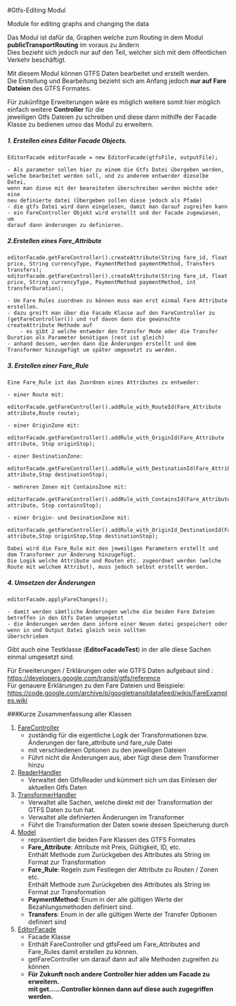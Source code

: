 #Gtfs-Editing Modul

Module for editing graphs and changing the data

Das Modul ist dafür da, Graphen welche zum Routing in dem Modul **publicTransportRouting** im voraus zu ändern <br>
Dies bezieht sich jedoch nur auf den Teil, welcher sich mit dem öffentlichen Verkehr beschäftigt. <br>

Mit diesem Modul können GTFS Daten bearbeitet und erstellt werden. <br>
Die Erstellung und Bearbeitung bezieht sich am Anfang jedoch **nur auf Fare Dateien** des GTFS Formates. <br>

Für zukünfitge Erweiterungen wäre es möglich weitere somit hier möglich einfach weitere **Controller** für die <br>
jeweiligen Gtfs Dateien zu schreiben und diese dann mithilfe der Facade Klasse zu bedienen umso das Modul zu erweitern.

##### 1. Erstellen eines Editor Facade Objects.
    EditorFacade editorFacade = new EditorFacade(gtfsFile, outputFile);
    
    - Als parameter sollen hier zu einem die Gtfs Datei übergeben werden,
    welche bearbeitet werden soll, und zu anderem entwerder dieselbe Datei,
    wenn man diese mit der beareiteten überschreiben werden möchte oder eine
    neu definierte datei (Übergeben sollen diese jedoch als Pfade)
    - die gtfs Datei wird dann eingelesen, damit man darauf zugreifen kann
    - ein FareController Objekt wird erstellt und der Facade zugewiesen, um 
    darauf dann änderungen zu definieren.
    
##### 2.Erstellen eines Fare_Attribute
    editorFacade.getFareController().createAttribute(String fare_id, float price, String currencyType, PaymentMethod paymentMethod, Transfers transfers);
    editorFacade.getFareController().createAttribute(String fare_id, float price, String currencyType, PaymentMethod paymentMethod, int transferDuration);
    
    - Um Fare Rules zuordnen zu können muss man erst einmal Fare Attribute erstellen.
    - dazu greift man über die Facade Klasse auf den FareController zu (getFareController()) und ruf davon dann die gewünschte
    createAttribute Methode auf
        - es gibt 2 welche entweder den Transfer Mode oder die Transfer Duration als Parameter benötigen (rest ist gleich)
    - anhand dessen, werden dann die Änderungen erstellt und dem Transformer hinzugefügt um später umgesetzt zu werden.

##### 3. Erstellen einer Fare_Rule
    Eine Fare_Rule ist das Zuordnen eines Attributes zu entweder:
    
    - einer Route mit:
        editorFacade.getFareController().addRule_with_RouteId(Fare_Attribute attribute,Route route);
    
    - einer OriginZone mit:
        editorFacade.getFareController().addRule_with_OriginId(Fare_Attribute attribute, Stop originStop);
    
    - einer DestinationZone:
        editorFacade.getFareController().addRule_with_DestinationId(Fare_Attribute attribute,Stop destinationStop);
    
    - mehreren Zonen mit ContainsZone mit:
        editorFacade.getFareController().addRule_with_ContainsId(Fare_Attribute attribute, Stop containsStop);
    
    - einer Origin- und DesinationZone mit:
        editorFacade.getFareController().addRule_with_OriginId_DestinationId(Fare_Attribute attribute,Stop originStop,Stop destinationStop);
        
    Dabei wird die Fare_Rule mit den jeweiligen Parametern erstellt und dem Transformer zur Änderung hinzugefügt.
    Die Logik welche Attribute und Routen etc. zugeordnet werden (welche Route mit welchem Attribut), muss jedoch selbst erstellt werden.
    
##### 4. Umsetzen der Änderungen
    editorFacade.applyFareChanges();
    
    - damit werden sämtliche Änderungen welche die beiden Fare Dateien betreffen in den Gtfs Daten umgesetzt
    - die Änderungen werden dann inform einer Neuen datei gespeichert oder wenn in und Output Datei gleich sein sollten
    überschrieben
    
Gibt auch eine Testklasse (**EditorFacadeTest**) in der alle diese Sachen einmal umgesetzt sind. <br>

Für Erweiterungen / Erklärungen oder wie GTFS Daten aufgebaut sind : https://developers.google.com/transit/gtfs/reference <br>
Für genauere Erklärungen zu den Fare Dateien und Beispiele: https://code.google.com/archive/p/googletransitdatafeed/wikis/FareExamples.wiki


###Kurze Zusammenfassung aller Klassen

1. <ins>FareController</ins>
    * zuständig für die eigentliche Logik der Transformationen bzw. Änderungen der fare_attribute und fare_rule Datei
    * mit verschiedenen Optionen zu den jeweiligen Dateien
    * Führt nicht die Änderungen aus, aber fügt diese dem Transformer hinzu
2. <ins>ReaderHandler</ins>
    * Verwaltet den GtfsReader und kümmert sich um das Einlesen der aktuellen Gtfs Daten
3. <ins>TransformerHandler</ins>
    * Verwaltet alle Sachen, welche direkt mit der Transformation der GTFS Daten zu tun hat.
    * Verwaltet alle definierten Änderungen im Transformer
    * Führt die Transformation der Daten sowie dessen Speicherung durch
4. <ins>Model</ins>
    * repräsentiert die beiden Fare Klassen des GTFS Formates
    * **Fare_Attribute**: Attribute mit Preis, Gültigkeit, ID, etc. <br>
    Enthält Methode zum Zurückgeben des Attributes als  String im Format zur Transformation
    * **Fare_Rule**: Regeln zum Festlegen der Attribute zu Routen / Zonen etc. <br>
    Enthält Methode zum Zurückgeben des Attributes als  String im Format zur Transformation
    * **PaymentMethod**: Enum in der alle gültigen Werte der Bezahlungsmethoden definiert sind.
    * **Transfers**: Enum in der alle gültigen Werte der Transfer Optionen definiert sind
5. <ins>EditorFacade</ins>
    * Facade Klasse 
    * Enthält FareController und gtfsFeed um Fare_Attributes and Fare_Rules damit erstellen zu können.
    * getFareController um darauf dann auf alle Methoden zugreifen zu können
    * **Für Zukunft noch andere Controller hier adden um Facade zu erweitern. <br>
    mit get......Controller können dann auf diese auch zugegriffen werden.**

